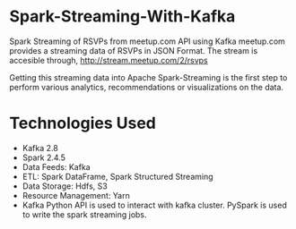 # Spark-Streaming-With-Kafka
Spark Streaming of RSVPs from meetup.com API using Kafka meetup.com provides a streaming data of RSVPs in JSON Format. The stream is accesible through, http://stream.meetup.com/2/rsvps

Getting this streaming data into Apache Spark-Streaming is the first step to perform various analytics, recommendations or visualizations on the data.

# Technologies Used
- Kafka 2.8
- Spark 2.4.5
- Data Feeds: Kafka
- ETL: Spark DataFrame, Spark Structured Streaming
- Data Storage: Hdfs, S3
- Resource Management: Yarn
- Kafka Python API is used to interact with kafka cluster. PySpark is used to write the spark streaming jobs.

